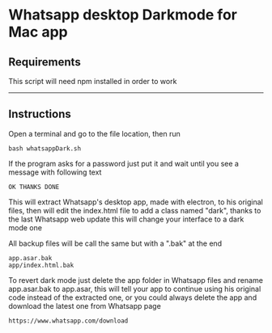 # Whatsapp desktop Darkmode for Mac app

## Requirements

This script will need npm installed in order to work

---

## Instructions

Open a terminal and go to the file location, then run

    bash whatsappDark.sh

If the program asks for a password just put it and wait until you see a message with following text

    OK THANKS DONE

This will extract Whatsapp's desktop app, made with electron, to his original files, then will edit the index.html file to add a class named "dark", thanks to the last Whatsapp web update this will change your interface to a dark mode one

All backup files will be call the same but with a ".bak" at the end

    app.asar.bak
    app/index.html.bak

To revert dark mode just delete the app folder in Whatsapp files and rename app.asar.bak to app.asar, this will tell your app to continue using his original code instead of the extracted one, or you could always delete the app and download the latest one from Whatsapp page

    https://www.whatsapp.com/download

